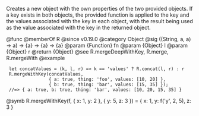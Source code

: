 Creates a new object with the own properties of the two provided objects. If
a key exists in both objects, the provided function is applied to the key
and the values associated with the key in each object, with the result being
used as the value associated with the key in the returned object.

@func
@memberOf R
@since v0.19.0
@category Object
@sig ((String, a, a) -> a) -> {a} -> {a} -> {a}
@param {Function} fn
@param {Object} l
@param {Object} r
@return {Object}
@see R.mergeDeepWithKey, R.merge, R.mergeWith
@example

     let concatValues = (k, l, r) => k == 'values' ? R.concat(l, r) : r
     R.mergeWithKey(concatValues,
                    { a: true, thing: 'foo', values: [10, 20] },
                    { b: true, thing: 'bar', values: [15, 35] });
     //=> { a: true, b: true, thing: 'bar', values: [10, 20, 15, 35] }
@symb R.mergeWithKey(f, { x: 1, y: 2 }, { y: 5, z: 3 }) = { x: 1, y: f('y', 2, 5), z: 3 }
